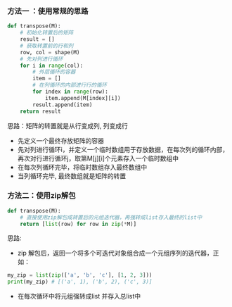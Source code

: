 ### 方法一 ：使用常规的思路
```python
def transpose(M):
    # 初始化转置后的矩阵
    result = []
    # 获取转置前的行和列
    row, col = shape(M)
    # 先对列进行循环
    for i in range(col):
	    # 外层循环的容器
        item = [] 
        # 在列循环的内部进行行的循环
        for index in range(row):
            item.append(M[index][i])
        result.append(item)
    return result
```

思路：矩阵的转置就是从行变成列, 列变成行

- 先定义一个最终存放矩阵的容器
- 先对列进行循环i，并定义一个临时数组用于存放数据，在每次列的循环内部，再次对行进行循环j，取第M[j][i]个元素存入一个临时数组中
- 在每次列循环完毕，将临时数组存入最终数组中
- 当列循环完毕, 最终数组就是矩阵的转置

### 方法二：使用zip解包

```python
def transpose(M):
    # 直接使用zip解包成转置后的元组迭代器，再强转成list存入最终的list中
    return [list(row) for row in zip(*M)]
```

思路:

- zip 解包后，返回一个将多个可迭代对象组合成一个元组序列的迭代器，正如：
```python
my_zip = list(zip(['a', 'b', 'c'], [1, 2, 3])) 
print(my_zip) # [('a', 1), ('b', 2), ('c', 3)]
```

- 在每次循环中将元组强转成list 并存入总list中